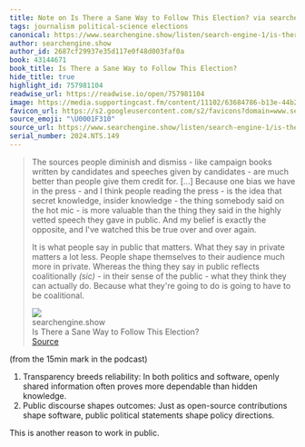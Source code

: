 ```yaml
---
title: Note on Is There a Sane Way to Follow This Election? via searchengine.show
tags: journalism political-science elections
canonical: https://www.searchengine.show/listen/search-engine-1/is-there-a-sane-way-to-follow-this-election
author: searchengine.show
author_id: 2687cf29937e35d117e0f48d003faf0a
book: 43144671
book_title: Is There a Sane Way to Follow This Election?
hide_title: true
highlight_id: 757981104
readwise_url: https://readwise.io/open/757981104
image: https://media.supportingcast.fm/content/11102/63684786-b13e-44b2-8d16-bcdaf6f401e3.jpg
favicon_url: https://s2.googleusercontent.com/s2/favicons?domain=www.searchengine.show
source_emoji: "\U0001F310"
source_url: https://www.searchengine.show/listen/search-engine-1/is-there-a-sane-way-to-follow-this-election#:~:text=The%20sources%20people,to%20be%20coalitional.
serial_number: 2024.NTS.149
---
```

> The sources people diminish and dismiss - like campaign books written by candidates and speeches given by candidates - are much better than people give them credit for. [...] Because one bias we have in the press - and I think people reading the press - is the idea that secret knowledge, insider knowledge - the thing somebody said on the hot mic - is more valuable than the thing they said in the highly vetted speech they gave in public. And my belief is exactly the opposite, and I've watched this be true over and over again.
> 
> It is what people say in public that matters. What they say in private matters a lot less. People shape themselves to their audience much more in private. Whereas the thing they say in public reflects coalitionally _(sic)_ - in their sense of the public - what they think they can actually do. Because what they're going to do is going to have to be coalitional.
> <div class="quoteback-footer"><div class="quoteback-avatar"><img class="mini-favicon" src="https://s2.googleusercontent.com/s2/favicons?domain=www.searchengine.show"></div><div class="quoteback-metadata"><div class="metadata-inner"><span style="display:none">FROM:</span><div aria-label="searchengine.show" class="quoteback-author"> searchengine.show</div><div aria-label="Is There a Sane Way to Follow This Election?" class="quoteback-title"> Is There a Sane Way to Follow This Election?</div></div></div><div class="quoteback-backlink"><a target="_blank" aria-label="go to the full text of this quotation" rel="noopener" href="https://www.searchengine.show/listen/search-engine-1/is-there-a-sane-way-to-follow-this-election#:~:text=The%20sources%20people,to%20be%20coalitional." class="quoteback-arrow"> Source</a></div></div>

(from the 15min mark in the podcast)

 1. Transparency breeds reliability: In both politics and software, openly shared information often proves more dependable than hidden knowledge.
 2. Public discourse shapes outcomes: Just as open-source contributions shape software, public political statements shape policy directions.

This is another reason to work in public.
